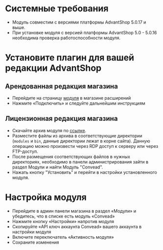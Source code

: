 Системные требования
====================

* Модуль совместим с версиями платформы AdvantShop 5.0.17 и выше.
* При установке модуля с версией платформы AdvantShop 5.0 - 5.0.16 необходима проверка работоспособности модуля.

Установите плагин для вашей редакции AdvantShop
===========================================

Арендованная редакция магазина
------------------------------

* Перейдите на страницу [модуля](http://www.advantshop.net/modules/modul-convead) в магазине расширений
* Нажмите «Подключить» и следуйте дальнейшим инструкциям

Лицензионная редакция магазина
------------------------------

* Скачайте архив модуля по [ссылке](https://github.com/Convead/advantshop_convead/archive/master.zip).
* Разместите файлы из архива в соответствующие директории (`modules` и `bin`, данные директории лежат в корне сайта). Данную операцию можно произвести через RDP доступ к серверу или через FTP-доступ.
* После размещения соответствующих файлов в нужных директориях, необходимо в панели администрирования зайти в раздел Модули и найти Модуль "Convead".
* Нажать кнопку "Установить" и перейти в настройки установленного модуля.

Настройка модуля
===========================================

* Перейдите в админ панели магазина в раздел «Модули» и убедитесь, что в списке есть модуль «Convead»
* Нажмите кнопку «Настройки» напротив модуля
* Скопируйте «API ключ аккаунта Convead» вашего аккаунта в настройки модуля
* Включите переключатель «Активность модуля»
* Сохраните изменения
